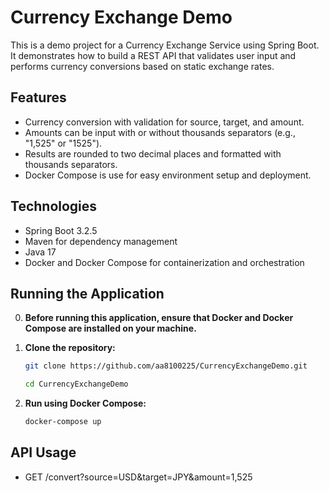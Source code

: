 # Currency Exchange Demo

This is a demo project for a Currency Exchange Service using Spring Boot. It demonstrates how to build a REST API that validates user input and performs currency conversions based on static exchange rates.

## Features

- Currency conversion with validation for source, target, and amount.
- Amounts can be input with or without thousands separators (e.g., "1,525" or "1525").
- Results are rounded to two decimal places and formatted with thousands separators.
- Docker Compose is use for easy environment setup and deployment.

## Technologies

- Spring Boot 3.2.5
- Maven for dependency management
- Java 17
- Docker and Docker Compose for containerization and orchestration

## Running the Application

0. **Before running this application, ensure that Docker and Docker Compose are installed on your machine.**

1. **Clone the repository:**

   ```bash
   git clone https://github.com/aa8100225/CurrencyExchangeDemo.git

   cd CurrencyExchangeDemo
   ```
2. **Run using Docker Compose:**

   ```bash
   docker-compose up
   ```

## API Usage
- GET /convert?source=USD&target=JPY&amount=1,525 

